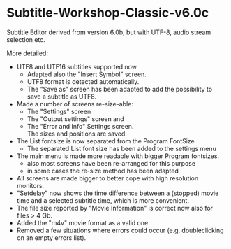 # Subtitle-Workshop-Classic-v6.0c
Subtitle Editor derived from version 6.0b, but with UTF-8, audio stream selection etc.

More detailed:
* UTF8 and UTF16 subtitles supported now
  - Adapted also the "Insert Symbol" screen.
  - UTF8 format is detected automatically.
  - The "Save as" screen has been adapted to add the possibility to save a subtitle as UTF8.
* Made a number of screens re-size-able:
  - The "Settings" screen
  - The "Output settings" screen and
  - The "Error and Info" Settings screen.  
  The sizes and positions are saved.
* The List fontsize is now separated from the Program FontSize
  - The separated List font size has been added to the settings menu 
* The main menu is made more readable with bigger Program fontsizes. 
  - also most screens have been re-arranged for this purpose 
  - in some cases the re-size method has been adapted
* All screens are made bigger to better cope with high resolution monitors.
* "Setdelay" now shows the time difference between a (stopped) movie time and a selected subtitle time, which is more convenient.
* The file size reported by "Movie Information" is correct now also for files > 4 Gb.
* Added the "m4v" movie format as a valid one.
* Removed a few situations where errors could occur (e.g. doubleclicking on an empty errors list).
